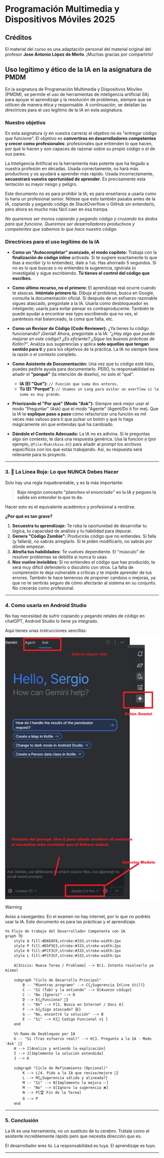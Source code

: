 # Programación Multimedia y Dispositivos Móviles 2025

## Créditos

El material del curso es una adaptación personal del material original del profesor **Jose Antonio López de Merlo**. ¡Muchas gracias por compartirlo!

## Uso legítimo y ético de la IA en la asignatura de PMDM

En la asignatura de Programación Multimedia y Dispositivos Móviles (PMDM), se permite el uso de herramientas de inteligencia artificial (IA) para apoyar el aprendizaje y la resolución de problemas, siempre que se utilicen de manera ética y responsable. A continuación, se detallan las directrices para el uso legítimo de la IA en esta asignatura.

### Nuestro objetivo

En esta asignatura (y en vuestra carrera) el objetivo no es "entregar código que funcione". El objetivo es **convertiros en desarrolladores competentes y crecer como profesionales**: profesionales que entienden lo que hacen, por qué lo hacen y son capaces de razonar sobre su propio código o el de sus pares.

La Inteligencia Artificial es la herramienta más potente que ha llegado a nuestra profesión en décadas. Usada correctamente, os hará más productivos y os ayudará a aprender más rápido. Usada incorrectamente, **secuestrará vuestra oportunidad de aprender**. Es precisamente esta tentación su mayor riesgo y peligro.

Este documento no es para prohibir la IA; es para enseñaros a usarla como lo haría un profesional senior. Nótese que esto también pasaba antes de la IA, copiando y pegando código de StackOverflow o GitHub sin entenderlo, pero ahora es mucho más fácil caer en esa trampa.

*No queremos ser monos copiando y pegando código y cruzando los dedos para que funcione. Queremos ser desarrolladores productivos y competentes que sabemos lo que hace nuestro código.*

### Directrices para el uso legítimo de la IA

* **Como un "Autocompletar" avanzado, el modo copiloto:**
    Trabaja con la **finalización de código inline** activada. Si te sugiere exactamente lo que ibas a escribir (y lo entiendes), dale a `Tab`. Has ahorrado 5 segundos. Si no es lo que buscas o no entiendes la sugerencia, ignórala (o investígala) y sigue escribiendo. **Tú tienes el control del código que escribes.**

* **Como último recurso, no el primero:**
    El aprendizaje real ocurre cuando te atascas. **Inténtalo primero tú**. Dibuja el problema, busca en Google, consulta la documentación oficial. Si después de un esfuerzo razonable sigues atascado, pregúntale a la IA. Usarla como desbloqueador es inteligente; usarla para evitar pensar es contraproducente. También te puede ayudar a encontrar ese typo escribiendo que no ves, el paréntesis mal balanceado, la coma que falta, etc.

* **Como un Revisor de Código (Code Reviewer):**
    ¿Ya tienes tu código funcionando? ¡Genial! Ahora, pregúntale a la IA: *"¿Hay algo que pueda mejorar en este código? ¿Es eficiente? ¿Sigue las buenas prácticas de Kotlin?"*. Analiza sus sugerencias y aplica **solo aquellas que tengan sentido para ti** y para los objetivos de la práctica. La IA no siempre tiene la razón o el contexto completo.

* **Como Asistente de Documentación:**
    Una vez que tu código esté listo, puedes pedirle ayuda para documentarlo. PERO, tu responsabilidad es añadir el **"porqué"** (la intención de diseño), no solo el "qué".
  * **IA (El "Qué"):** `// Función que suma dos enteros.`
  * **Tú (El "Porqué"):** `// Usamos un Long para evitar un overflow si la suma es muy grande.`

* **Priorizando el "Por qué" (Modo "Ask"):**
    Siempre será mejor usar el modo "Preguntar" (Ask) que el modo "Agente" (Agent/Do it for me). Que la IA te **explique paso a paso** cómo refactorizar una función es mil veces más valioso para ti que pulsar un botón y que lo haga mágicamente sin que entiendas qué ha cambiado.

* **Dándole el Contexto Adecuado:**
    La IA no es adivina. Si le preguntas algo sin contexto, te dará una respuesta genérica. Usa la función `@` (por ejemplo, `@file:MiArchivo.kt`) para añadir al *prompt* los archivos específicos con los que estás trabajando. Así, su respuesta será relevante para tu proyecto.

---

### 3. 🚫 La Línea Roja: Lo que NUNCA Debes Hacer

Solo hay una regla inquebrantable, y es la más importante:

> **Bajo ningún concepto "planches el enunciado" en la IA y pegues la salida sin entender lo que te da.**

Hacer esto es el equivalente académico y profesional a rendirse.

**¿Por qué es tan grave?**

1. **Secuestra tu aprendizaje:** Te roba la oportunidad de desarrollar tu lógica, tu capacidad de análisis y tu habilidad para depurar.
2. **Genera "Código Zombie":** Producirás código que no entiendes. Si falla (y fallará), no sabrás arreglarlo. Si te piden modificarlo, no sabrás por dónde empezar.
3. **Atrofia tus habilidades:** Te vuelves dependiente. El "músculo" de resolver problemas se debilita si nunca lo usas.
4. **Nos vuelve invisibles:** Si no entiendes el código que has producido, te será muy difícil defenderlo o discutirlo con otros. La falta de comprensión te deja vulnerable a críticas y te impide aprender de tus errores. También te hace temeroso de proponer cambios o mejoras, ya que no te sentirás seguro de cómo afectarán al sistema en su conjunto. No crecerás como profesional.

---

### 4. Como usarla en Android Studio

No hay necesidad de sufrir copiando y pegando retales de código en chatGPT, Android Studio lo tiene ya integrado.

Aquí tienes unas instrucciones sencillas:

![Instrucciones Gemini](img/T00/gemini.png)

> [!WARNING]
> Aviso a navegantes: En el examen no hay internet, por lo que no podréis usar la IA. Este documento es para las prácticas y el aprendizaje.

```mermaid
%% Flujo de trabajo del Desarrollador Competente con IA
graph TD
    style A fill:#D6EAF8,stroke:#333,stroke-width:2px
    style P fill:#D5F5E3,stroke:#333,stroke-width:2px
    style H fill:#FCF3CF,stroke:#333,stroke-width:1px
    style L fill:#FCF3CF,stroke:#333,stroke-width:1px

    A[Inicio: Nueva Tarea / Problema] --> B(1. Intento resolverlo yo mismo)

    subgraph "Ciclo de Desarrollo Principal"
        B -- "Mientras programo" --> C{¿Sugerencia Inline útil?}
        C -- "Sí (Tab) y la entiendo" --> D[Avanzo código]
        C -- "No (Ignoro)" --> D
        D --> E{¿Funciona? 🤔}
        E -- "No" --> F[2. Busco en Internet / Docs 🌐]
        F --> G{¿Sigo atascado? 😫}
        G -- "No, encontré la solución" --> B
        E -- "Si" --> K[🎉 Codigo Funcional v1 ] 
    end

    %% Rama de Desbloqueo por IA
    G -- "Sí (Tras esfuerzo real)" --> H[3. Pregunto a la IA - Modo 'Ask' 🤖]
    H --> I[Analizo y entiendo la explicación]
    I --> J[Implemento la solución entendida]
    J --> K

    subgraph "Ciclo de Refinamiento (Opcional)"
        K --> L[4. Pido a la IA que revise/mejore 🧐]
        L --> M{¿Sugerencia válida y alineada?}
        M -- "Sí" --> N[Implemento la mejora ✅]
        M -- "No" --> O[Ignoro la sugerencia ❌]
        N --> P[🏆 Fin de la Tarea]
        O --> P
    end
```

---

### 5. Conclusión

La IA es una herramienta, no un sustituto de tu cerebro. Trátala como el asistente increíblemente rápido pero que necesita dirección que es.

El desarrollador eres tú. La responsabilidad es tuya. El aprendizaje es tuyo.

---
